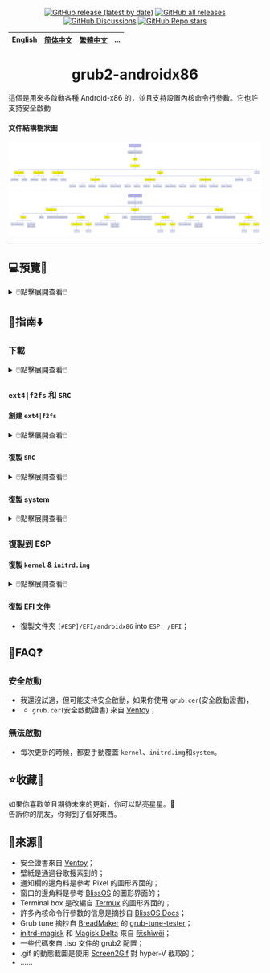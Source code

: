 <div align="center">

[![GitHub release (latest by date)](https://img.shields.io/github/v/release/M-L-P/grub2-androidx86)](https://github.com/M-L-P/grub2-androidx86/releases/latest)
[![GitHub all releases](https://img.shields.io/github/downloads/M-L-P/grub2-androidx86/total)](https://github.com/M-L-P/grub2-androidx86/releases)
[![GitHub Discussions](https://img.shields.io/github/discussions/M-L-P/grub2-androidx86)](https://github.com/M-L-P/grub2-androidx86/discussions)
[![GitHub Repo stars](https://img.shields.io/github/stars/M-L-P/grub2-androidx86?style=social)](https://github.com/M-L-P/grub2-androidx86/stargazers)

</div>

[English](README.md)|[简体中文](README-自述文件.md)|[繁體中文](README-繁體中文.md)|...
--|--|--|--

<h1 align="center">grub2-androidx86</h1>

這個是用來多啟動各種 Android-x86 的，並且支持設置內核命令行參數。它也許支持安全啟動
#### 文件結構樹狀圖
<img src="https://raw.githubusercontent.com/M-L-P/.github/main/screenshots/grub2-androidx86/EFI.png"><br/>
<img src="https://raw.githubusercontent.com/M-L-P/.github/main/screenshots/grub2-androidx86/SRC.png">

-----------------------------------------------------------------------------------------------------------------------------------
## 💻️預覽👀

<details>
<summary>🖱️點擊展開查看🖱️</summary>

### 1024x768
<img src="https://raw.githubusercontent.com/M-L-P/.github/main/screenshots/grub2-androidx86/繁體中文/繁體中文.gif">

### 1920x1080
<img src="https://raw.githubusercontent.com/M-L-P/.github/main/screenshots/grub2-androidx86/繁體中文/0-open.png">
<img src="https://raw.githubusercontent.com/M-L-P/.github/main/screenshots/grub2-androidx86/繁體中文/1-lang.png">
<img src="https://raw.githubusercontent.com/M-L-P/.github/main/screenshots/grub2-androidx86/繁體中文/2-noti.png">
<img src="https://raw.githubusercontent.com/M-L-P/.github/main/screenshots/grub2-androidx86/繁體中文/3-k.png">
<img src="https://raw.githubusercontent.com/M-L-P/.github/main/screenshots/grub2-androidx86/繁體中文/4-g.png">
</details>

## 🧭指南⬇️

### 下載
<details>
<summary>🖱️點擊展開查看🖱️</summary>

- 下載 .iso 文件，<br>
[AOSP](https://sourceforge.net/projects/android-x86/files/Release%209.0/)<br/>
[BlissOS](https://sourceforge.net/projects/blissos-dev/files/Beta/)<br/>
[PrimeOS](https://sourceforge.net/projects/primeos/files/64-bit/)
- 進入 releases 下載,<br>
[Releases](https://github.com/M-L-P/grub2-androidx86/releases)

</details>

### `ext4|f2fs` 和 `SRC`

#### 創建 `ext4|f2fs`
<details>
<summary>🖱️點擊展開查看🖱️</summary>

- 使用 Gnome-Disk 或 Gparted 來創建一個用於安裝的分區, ≥ 8GB；

常見的分區尺寸轉換

物理存儲|符號|邏輯存儲
--|--|--
  8 GB|≈|  7,630 MiB
 16 GB|≈| 15,258 MiB
 32 GB|≈| 30,518 MiB
 64 GB|≈| 61,036 MiB
128 GB|≈|122,070 MiB
256 GB|≈|244,140 MiB
512 GB|≈|488,282 MiB
  1 TB|≈|976,562 MiB

- - 格式化成 ext4 適配於 HDD；
- - 格式化成 f2fs 適配於 SSD；
- - - `sudo {package manager} install f2fs-tools` 用於獲取 f2fs 的支持。

</details>

#### 復製 `SRC`

<details>
<summary>🖱️點擊展開查看🖱️</summary>

- 解壓 `grub2-androidx86-版本號.zip`；
- 復製文件夾 `/[#ext4#f2fs]/Android-x86` 到 `ext4|f2fs` 分區，適用於 [AOSP](https://sourceforge.net/projects/android-x86/files/Release%209.0/)；
- 復製文件夾 `/[#ext4#f2fs]/BlissOS` 到 `ext4|f2fs` 分區，適用於 [BlissOS](https://sourceforge.net/projects/blissos-dev/files/Beta/)；
- 復製文件夾 `/[#ext4#f2fs]/PrimeOS` 到 `ext4|f2fs` 分區，適用於 [PrimeOS](https://sourceforge.net/projects/primeos/files/64-bit/)；

</details>

#### 復製 system

<details>
<summary>🖱️點擊展開查看🖱️</summary>

- 掛載 .iso 文件；
##### 如果你希望尺寸更小並且只讀，
- 復製虛擬分區文件 `iso: /system.sfs` 或 `iso: /system.efs`，
- - 粘貼到 `ext4|f2fs: /Android-x86` ，適用於 [AOSP](https://sourceforge.net/projects/android-x86/files/Release%209.0/)；
- - 粘貼到 `ext4|f2fs: /BlissOS` ，適用於 [BlissOS](https://sourceforge.net/projects/blissos-dev/files/Beta/)；
- - 粘貼到 `ext4|f2fs: /PrimeOS` ，適用於 [PrimeOS](https://sourceforge.net/projects/primeos/files/64-bit/)；
##### 如果你希望可寫入，
- 掛載 `iso: /system.sfs` 或 `iso: /system.efs` 並且找到裏面的 `system.img`，
- - - `sudo {package manager} install erofs-utils` 用於獲取 erofs 支持，
- 復製虛擬分區文件 `system.img`,
- - 粘貼到 `ext4|f2fs: /Android-x86` ，適用於 [AOSP](https://sourceforge.net/projects/android-x86/files/Release%209.0/)；
- - 粘貼到 `ext4|f2fs: /BlissOS` ，適用於 [BlissOS](https://sourceforge.net/projects/blissos-dev/files/Beta/)；
- - 粘貼到 `ext4|f2fs: /PrimeOS` ，適用於 [PrimeOS](https://sourceforge.net/projects/primeos/files/64-bit/)；

</details>

### 復製到 ESP

#### 復製 `kernel` & `initrd.img`
 
<details>
<summary>🖱️點擊展開查看🖱️</summary>

- 掛載 .iso 文件；
- 復製文件 `iso: /kernel`,
- - 粘貼到 `/[#ESP]/EFI/androidx86/grub/boot_AOSP` ，適用於 [AOSP](https://sourceforge.net/projects/android-x86/files/Release%209.0/)；
- - 粘貼到 `/[#ESP]/EFI/androidx86/grub/boot_BlissOS` ，適用於 [BlissOS](https://sourceforge.net/projects/blissos-dev/files/Beta/)；
- - 粘貼到 `/[#ESP]/EFI/androidx86/grub/boot_PrimeOS` ，適用於 [PrimeOS](https://sourceforge.net/projects/primeos/files/64-bit/)；
- 復製文件 `iso: /initrd.img`,
- - 粘貼到 `/[#ESP]/EFI/androidx86/grub/boot_AOSP` 和 `ext4|f2fs: /Android-x86/boot` ，適用於 [AOSP](https://sourceforge.net/projects/android-x86/files/Release%209.0/)；
- - 粘貼到 `/[#ESP]/EFI/androidx86/grub/boot_BlissOS` 和 `ext4|f2fs: /BlissOS/boot` ，適用於 [BlissOS](https://sourceforge.net/projects/blissos-dev/files/Beta/)；
- - 粘貼到 `/[#ESP]/EFI/androidx86/grub/boot_PrimeOS` 和 `ext4|f2fs: /PrimeOS/boot` ，適用於 [PrimeOS](https://sourceforge.net/projects/primeos/files/64-bit/)；

</details>

#### 復製 EFI 文件
- 復製文件夾 `[#ESP]/EFI/androidx86` into `ESP: /EFI`；

## 📝FAQ❓️
### 安全啟動
- 我還沒試過，但可能支持安全啟動，如果你使用 `grub.cer`(安全啟動證書)，
- - `grub.cer`(安全啟動證書) 來自 [Ventoy](https://github.com/ventoy/Ventoy)；
### 無法啟動
- 每次更新的時候，都要手動覆蓋 `kernel`、`initrd.img`和`system`。

## ⭐收藏🌟
如果你喜歡並且期待未來的更新，你可以點亮星星。💫<br/>
告訴你的朋友，你得到了個好東西。

## 🎉來源🎊
- 安全證書來自 [Ventoy](https://github.com/ventoy/Ventoy)；
- 壁紙是通過谷歌搜索到的；
- 通知欄的邊角料是參考 Pixel 的圖形界面的；
- 窗口的邊角料是參考 [BlissOS](https://blissos.org/) 的圖形界面的；
- Terminal box 是改編自 [Termux](https://github.com/termux/termux-app) 的圖形界面的；
- 許多內核命令行參數的信息是摘抄自 [BlissOS Docs](https://docs.blissos.org/configuration/configuration-through-command-line-parameters/)；
- Grub tune 摘抄自 [BreadMaker](https://github.com/BreadMaker) 的 [grub-tune-tester](https://breadmaker.github.io/grub-tune-tester/)；
- [initrd-magisk](https://github.com/HuskyDG/initrd-magisk) 和 [Magisk Delta](https://github.com/HuskyDG/magisk-files) 來自 [阮shìwēi](https://github.com/HuskyDG)；
- 一些代碼來自 .iso 文件的 grub2 配置；
- .gif 的動態截圖是使用 [Screen2Gif](https://github.com/NickeManarin/ScreenToGif) 對 hyper-V 截取的；
- ……
